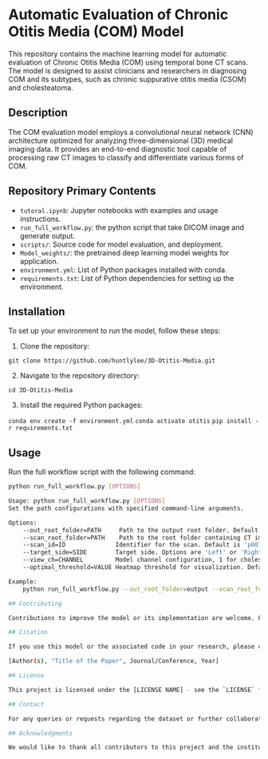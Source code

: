 # Automatic Evaluation of Chronic Otitis Media (COM) Model

This repository contains the machine learning model for automatic evaluation of Chronic Otitis Media (COM) using temporal bone CT scans. The model is designed to assist clinicians and researchers in diagnosing COM and its subtypes, such as chronic suppurative otitis media (CSOM) and cholesteatoma.

## Description

The COM evaluation model employs a convolutional neural network (CNN) architecture optimized for analyzing three-dimensional (3D) medical imaging data. It provides an end-to-end diagnostic tool capable of processing raw CT images to classify and differentiate various forms of COM.

## Repository Primary Contents 

- `tutoral.ipynb`: Jupyter notebooks with examples and usage instructions.
- `run_full_workflow.py`: the python script that take DICOM image and generate output. 
- `scripts/`: Source code for model evaluation, and deployment.
- `Model_weights/`: the pretrained deep learning model weights for application.
- `environment.yml`: List of Python packages installed with conda.
- `requirements.txt`: List of Python dependencies for setting up the environment.

## Installation

To set up your environment to run the model, follow these steps:

1. Clone the repository:

`git clone https://github.com/huntlylee/3D-Otitis-Media.git`

2. Navigate to the repository directory:

`cd 3D-Otitis-Media`

3. Install the required Python packages:

`conda env create -f environment.yml`
`conda activate otitis`
`pip install -r requirements.txt`

## Usage
Run the full workflow script with the following command:

```bash
python run_full_workflow.py [OPTIONS]

Usage: python run_full_workflow.py [OPTIONS]
Set the path configurations with specified command-line arguments.

Options:
    --out_root_folder=PATH     Path to the output root folder. Default is 'output'.
    --scan_root_folder=PATH    Path to the root folder containing CT images. Default is 'CT_images'.
    --scan_id=ID              Identifier for the scan. Default is 'p00726056-231124'.
    --target_side=SIDE        Target side. Options are 'Left' or 'Right'. Default is 'Left'.
    --view_ch=CHANNEL         Model channel configuration, 1 for cholesteatoma, 0 for non-cholesteatoma. Default is 1.
    --optimal_threshold=VALUE Heatmap threshold for visualization. Default is 0.45.

Example:
    python run_full_workflow.py --out_root_folder=output --scan_root_folder=CT_images --scan_id=p00726123 --target_side=Left --view_ch=1 --optimal_threshold=0.45

## Contributing

Contributions to improve the model or its implementation are welcome. Please feel free to fork the repository, make changes, and submit a pull request.

## Citation

If you use this model or the associated code in your research, please cite the following paper:

[Author(s), "Title of the Paper", Journal/Conference, Year]

## License

This project is licensed under the [LICENSE NAME] - see the `LICENSE` file for details.

## Contact

For any queries or requests regarding the dataset or further collaboration, please contact the corresponding authors.

## Acknowledgments

We would like to thank all contributors to this project and the institutions that provided the datasets used for training the model.
